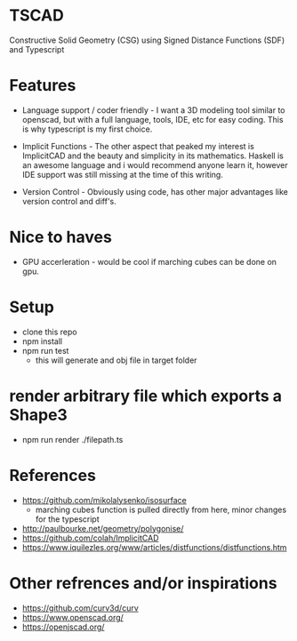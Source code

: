 # TSCAD 
Constructive Solid Geometry (CSG) using Signed Distance Functions (SDF) and Typescript 

# Features
* Language support / coder friendly - I want a 3D modeling tool similar to openscad, but with a full language, tools, IDE, etc for easy coding.  This is why typescript is my first choice.

* Implicit Functions - The other aspect that peaked my interest is ImplicitCAD and the beauty and simplicity in its mathematics.  Haskell is an awesome language and i would recommend anyone learn it, however IDE support was still missing at the time of this writing.

* Version Control - Obviously using code, has other major advantages like version control and diff's.

# Nice to haves
* GPU accerleration - would be cool if marching cubes can be done on gpu.

# Setup
* clone this repo
* npm install
* npm run test
  - this will generate and obj file in target folder

# render arbitrary file which exports a Shape3
* npm run render ./filepath.ts

# References
* https://github.com/mikolalysenko/isosurface
  - marching cubes function is pulled directly from here, minor changes for the typescript
* http://paulbourke.net/geometry/polygonise/
* https://github.com/colah/ImplicitCAD
* https://www.iquilezles.org/www/articles/distfunctions/distfunctions.htm

# Other refrences and/or inspirations
* https://github.com/curv3d/curv
* https://www.openscad.org/
* https://openjscad.org/

